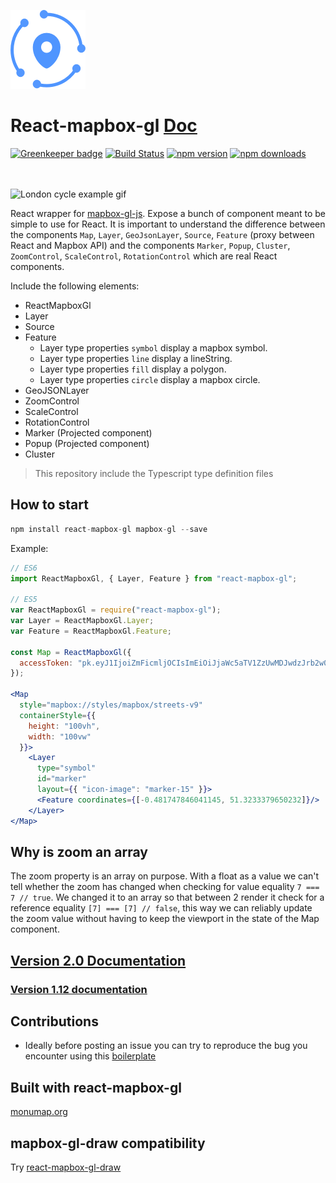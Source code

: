 ![Logo](/logo.png)

# React-mapbox-gl [Doc](docs/API.md)

[![Greenkeeper badge](https://badges.greenkeeper.io/alex3165/react-mapbox-gl.svg)](https://greenkeeper.io/)
[![Build Status](https://travis-ci.org/alex3165/react-mapbox-gl.svg?branch=master)](https://travis-ci.org/alex3165/react-mapbox-gl)
[![npm version](https://img.shields.io/npm/v/react-mapbox-gl.svg?style=flat)](https://www.npmjs.com/package/react-mapbox-gl)
[![npm downloads](https://img.shields.io/npm/dm/react-mapbox-gl.svg)](https://www.npmjs.com/package/react-mapbox-gl)

<br/><br/>
![London cycle example gif](docs/london-cycle-example.gif "London cycle example gif")

React wrapper for [mapbox-gl-js](https://www.mapbox.com/mapbox-gl-js/api/). Expose a bunch of component meant to be simple to use for React. It is important to understand the difference between the components `Map`, `Layer`, `GeoJsonLayer`, `Source`, `Feature` (proxy between React and Mapbox API) and the components `Marker`, `Popup`, `Cluster`, `ZoomControl`, `ScaleControl`, `RotationControl` which are real React components.

Include the following elements:
- ReactMapboxGl
- Layer
- Source
- Feature
  - Layer type properties `symbol` display a mapbox symbol.
  - Layer type properties `line` display a lineString.
  - Layer type properties `fill` display a polygon.
  - Layer type properties `circle` display a mapbox circle.
- GeoJSONLayer
- ZoomControl
- ScaleControl
- RotationControl
- Marker (Projected component)
- Popup (Projected component)
- Cluster

> This repository include the Typescript type definition files

## How to start

```javascript
npm install react-mapbox-gl mapbox-gl --save
```

Example:

```jsx
// ES6
import ReactMapboxGl, { Layer, Feature } from "react-mapbox-gl";

// ES5
var ReactMapboxGl = require("react-mapbox-gl");
var Layer = ReactMapboxGl.Layer;
var Feature = ReactMapboxGl.Feature;

const Map = ReactMapboxGl({
  accessToken: "pk.eyJ1IjoiZmFicmljOCIsImEiOiJjaWc5aTV1ZzUwMDJwdzJrb2w0dXRmc2d0In0.p6GGlfyV-WksaDV_KdN27A"
});

<Map
  style="mapbox://styles/mapbox/streets-v9"
  containerStyle={{
    height: "100vh",
    width: "100vw"
  }}>
    <Layer
      type="symbol"
      id="marker"
      layout={{ "icon-image": "marker-15" }}>
      <Feature coordinates={[-0.481747846041145, 51.3233379650232]}/>
    </Layer>
</Map>
```

## Why is zoom an array
The zoom property is an array on purpose. With a float as a value we can't tell whether the zoom has changed when checking for value equality `7 === 7 // true`.
We changed it to an array so that between 2 render it check for a reference equality `[7] === [7] // false`,
this way we can reliably update the zoom value without having to keep the viewport in the state of the Map component.

## [Version 2.0 Documentation](docs/API.md)

### [Version 1.12 documentation](https://github.com/alex3165/react-mapbox-gl/blob/archive/1.12/docs/API.md)

## Contributions
- Ideally before posting an issue you can try to reproduce the bug you encounter using this [boilerplate](https://github.com/alex3165/react-mapbox-gl-debug)

## Built with react-mapbox-gl
[monumap.org](https://monumap.org/)

## mapbox-gl-draw compatibility
Try [react-mapbox-gl-draw](https://github.com/amaurymartiny/react-mapbox-gl-draw)
